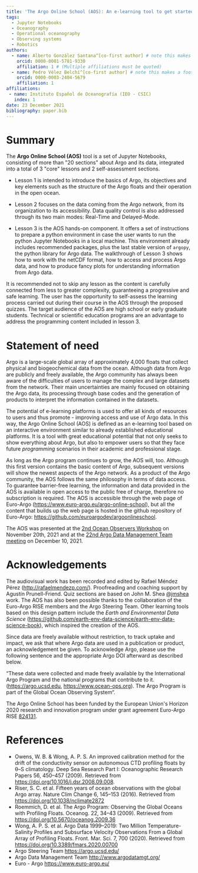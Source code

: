```yaml
---
title: 'The Argo Online School (AOS): An e-learning tool to get started with Argo'
tags:
  - Jupyter Notebooks
  - Oceanography
  - Operational oceanography
  - Observing systems
  - Robotics
authors:
  - name: Alberto González Santana^[co-first author] # note this makes a footnote saying 'co-first author'
    orcid: 0000-0001-5781-9330
    affiliation: 1 # (Multiple affiliations must be quoted)
  - name: Pedro Vélez Belchí^[co-first author] # note this makes a footnote saying 'co-first author'
    orcid: 0000-0003-2404-5679
    affiliation: 1
affiliations:
 - name: Instituto Español de Oceanografía (IEO - CSIC)
   index: 1
date: 23 December 2021
bibliography: paper.bib
---
```


# Summary

The **Argo Online School (AOS)** tool is a set of Jupyter Notebooks, consisting of more than "20 sections" about Argo and its data, integrated into a total of 3 "core" lessons and 2 self-assessment sections. 

* Lesson 1 is intended to introduce the basics of Argo, its objectives and key elements such as the structure of the Argo floats and their operation in the open ocean.

* Lesson 2 focuses on the data coming from the Argo network, from its organization to its accessibility. Data quality control is also addressed through its two main modes: Real-Time and Delayed-Mode.

* Lesson 3 is the AOS hands-on component. It offers a set of instructions to prepare a python environment in case the user wants to run the python Jupyter Notebooks in a local machine. This environment already includes recommended packages, plus the last stable version of `argopy`, the python library for Argo data. The walkthrough of Lesson 3 shows how to work with the netCDF format, how to access and process Argo data, and how to produce fancy plots for understanding information from Argo data.

It is recommended not to skip any lesson as the content is carefully connected from less to greater complexity, guaranteeing a progressive and safe learning. The user has the opportunity to self-assess the learning process carried out during their course in the AOS through the proposed quizzes. The target audience of the AOS are high school or early graduate students. Technical or scientific education programs are an advantage to address the programming content included in lesson 3. 

# Statement of need

Argo is a large-scale global array of approximately 4,000 floats that collect physical and biogeochemical data from the ocean. Although data from Argo are publicly and freely available, the Argo community has always been aware of the difficulties of users to manage the complex and large datasets from the network. Their main uncertainties are mainly focused on obtaining the Argo data, its processing through base codes  and the generation of products to interpret the information contained in the datasets. 

The potential of e-learning platforms is used to offer all kinds of resources to users and thus promote - improving access and use of Argo data. In this way, the Argo Online School (AOS) is defined as an e-learning tool based on an interactive environment similar to already established educational platforms. It is a tool with great educational potential that not only seeks to show everything about Argo, but also to empower users so that they face future _programming_ scenarios in their academic and professional stage. 

As long as the Argo program continues to grow, the AOS will, too. Although this first version contains the basic content of Argo, subsequent versions will show the newest aspects of the Argo network. As a product of the Argo community, the AOS follows the same philosophy in terms of data access. To guarantee barrier-free learning, the information and data provided in the AOS is available in open access to the public free of charge, therefore no subscription is required. The AOS is accessible through the web page of Euro-Argo (https://www.euro-argo.eu/argo-online-school), but all the content that builds up the web page is hosted in the github repository of Euro-Argo:  https://github.com/euroargodev/argoonlineschool. 

The AOS was presented at the [2nd Ocean Observers Workshop](https://bit.ly/3pUChmJ) on November 20th, 2021  and at the [22nd Argo Data Management Team meeting](https://bit.ly/3e39rLL) on December 10, 2021.

# Acknowledgements

The audiovisual work has been recorded and edited by Rafael Méndez Pérez (http://rafaelmendezp.com/). Proofreading and coaching support by Agustín Prunell-Friend. Quiz sections are based on John M. Shea [@jmshea](https://github.com/jmshea) work. The AOS has also been possible thanks to the collaboration of the Euro-Argo RISE members and the Argo Steering Team. Other learning tools based on this design pattern include the _Earth and Environmental Data Science_ (https://github.com/earth-env-data-science/earth-env-data-science-book), which inspired the creation of the AOS. 

Since data are freely available without restriction, to track uptake and impact, we ask that where Argo data are used in a publication or product, an acknowledgement be given. To acknowledge Argo, please use the following sentence and the appropriate Argo DOI afterward as described below.

“These data were collected and made freely available by the International Argo Program and the national programs that contribute to it. (https://argo.ucsd.edu, https://www.ocean-ops.org). The Argo Program is part of the Global Ocean Observing System“.

The Argo Online School has been funded by the European Union's Horizon 2020 research and innovation program under grant agreement Euro-Argo RISE [824131](https://www.euro-argo.eu/EU-Projects/Euro-Argo-RISE-2019-2022).

# References

- Owens, W. B. & Wong, A. P. S. An improved calibration method for the drift of the conductivity sensor on autonomous CTD profiling floats by θ–S climatology. Deep Sea Research Part I: Oceanographic Research Papers 56, 450–457 (2009). Retrieved from https://doi.org/10.1016/j.dsr.2008.09.008.
- Riser, S. C. et al. Fifteen years of ocean observations with the global Argo array. Nature Clim Change 6, 145–153 (2016). Retrieved from https://doi.org/10.1038/nclimate2872
- Roemmich, D. et al. The Argo Program: Observing the Global Oceans with Profiling Floats. Oceanog. 22, 34–43 (2009). Retrieved from https://doi.org/10.5670/oceanog.2009.36
- Wong, A. P. S. et al. Argo Data 1999–2019: Two Million Temperature-Salinity Profiles and Subsurface Velocity Observations From a Global Array of Profiling Floats. Front. Mar. Sci. 7, 700 (2020). Retrieved from https://doi.org/10.3389/fmars.2020.00700
- Argo Steering Team https://argo.ucsd.edu/ 
- Argo Data Management Team http://www.argodatamgt.org/
- Euro - Argo https://www.euro-argo.eu/ 
 

